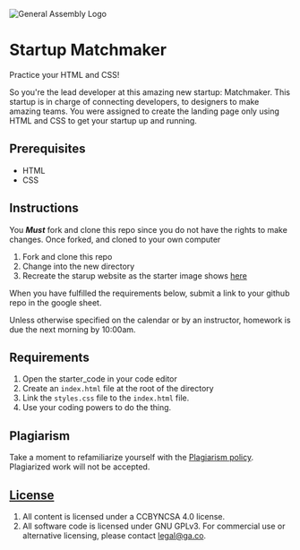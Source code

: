 
![General Assembly Logo](https://camo.githubusercontent.com/1a91b05b8f4d44b5bbfb83abac2b0996d8e26c92/687474703a2f2f692e696d6775722e636f6d2f6b6538555354712e706e67)

# Startup Matchmaker

Practice your HTML and CSS!

So you're the lead developer at this amazing new startup: Matchmaker. This startup is in charge of connecting developers, to designers to make amazing teams. You were assigned to create the landing page only using HTML and CSS to get your startup up and running.

## Prerequisites

* HTML
* CSS

## Instructions

You ***Must*** fork and clone this repo since you do not have the rights to make changes. Once forked, and cloned to your own computer

1. Fork and clone this repo
2. Change into the new directory
3. Recreate the starup website as the starter image shows [here](./starter_code/images/startup-matchmaker.png)

When you have fulfilled the requirements below, submit a link to your github repo in the google sheet.

Unless otherwise specified on the calendar or by an instructor, homework is due
the next morning by 10:00am.

## Requirements

1. Open the starter_code in your code editor
2. Create an `index.html` file at the root of the directory
3. Link the `styles.css` file to the `index.html` file.
4. Use your coding powers to do the thing.

## Plagiarism

Take a moment to refamiliarize yourself with the
[Plagiarism policy](https://git.generalassemb.ly/DC-WDI/Administrative/blob/master/plagiarism.md).
Plagiarized work will not be accepted.

## [License](LICENSE)

1.  All content is licensed under a CC­BY­NC­SA 4.0 license.
1.  All software code is licensed under GNU GPLv3. For commercial use or
    alternative licensing, please contact legal@ga.co.
